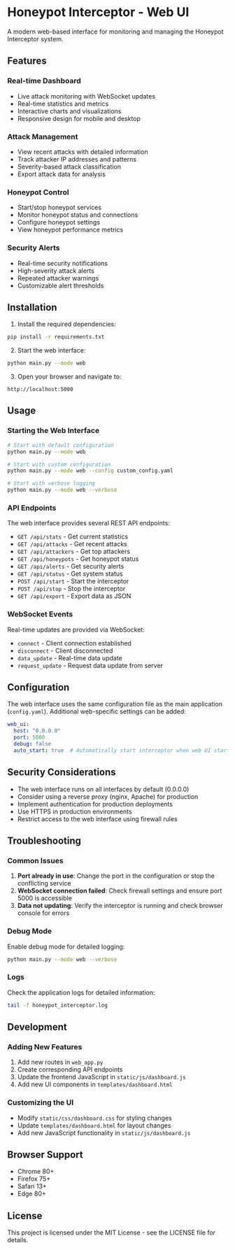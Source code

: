 # Honeypot Interceptor - Web UI

A modern web-based interface for monitoring and managing the Honeypot Interceptor system.

## Features

### Real-time Dashboard
- Live attack monitoring with WebSocket updates
- Real-time statistics and metrics
- Interactive charts and visualizations
- Responsive design for mobile and desktop

### Attack Management
- View recent attacks with detailed information
- Track attacker IP addresses and patterns
- Severity-based attack classification
- Export attack data for analysis

### Honeypot Control
- Start/stop honeypot services
- Monitor honeypot status and connections
- Configure honeypot settings
- View honeypot performance metrics

### Security Alerts
- Real-time security notifications
- High-severity attack alerts
- Repeated attacker warnings
- Customizable alert thresholds

## Installation

1. Install the required dependencies:
```bash
pip install -r requirements.txt
```

2. Start the web interface:
```bash
python main.py --mode web
```

3. Open your browser and navigate to:
```
http://localhost:5000
```

## Usage

### Starting the Web Interface

```bash
# Start with default configuration
python main.py --mode web

# Start with custom configuration
python main.py --mode web --config custom_config.yaml

# Start with verbose logging
python main.py --mode web --verbose
```

### API Endpoints

The web interface provides several REST API endpoints:

- `GET /api/stats` - Get current statistics
- `GET /api/attacks` - Get recent attacks
- `GET /api/attackers` - Get top attackers
- `GET /api/honeypots` - Get honeypot status
- `GET /api/alerts` - Get security alerts
- `GET /api/status` - Get system status
- `POST /api/start` - Start the interceptor
- `POST /api/stop` - Stop the interceptor
- `GET /api/export` - Export data as JSON

### WebSocket Events

Real-time updates are provided via WebSocket:

- `connect` - Client connection established
- `disconnect` - Client disconnected
- `data_update` - Real-time data update
- `request_update` - Request data update from server

## Configuration

The web interface uses the same configuration file as the main application (`config.yaml`). Additional web-specific settings can be added:

```yaml
web_ui:
  host: "0.0.0.0"
  port: 5000
  debug: false
  auto_start: true  # Automatically start interceptor when web UI starts
```

## Security Considerations

- The web interface runs on all interfaces by default (0.0.0.0)
- Consider using a reverse proxy (nginx, Apache) for production
- Implement authentication for production deployments
- Use HTTPS in production environments
- Restrict access to the web interface using firewall rules

## Troubleshooting

### Common Issues

1. **Port already in use**: Change the port in the configuration or stop the conflicting service
2. **WebSocket connection failed**: Check firewall settings and ensure port 5000 is accessible
3. **Data not updating**: Verify the interceptor is running and check browser console for errors

### Debug Mode

Enable debug mode for detailed logging:

```bash
python main.py --mode web --verbose
```

### Logs

Check the application logs for detailed information:

```bash
tail -f honeypot_interceptor.log
```

## Development

### Adding New Features

1. Add new routes in `web_app.py`
2. Create corresponding API endpoints
3. Update the frontend JavaScript in `static/js/dashboard.js`
4. Add new UI components in `templates/dashboard.html`

### Customizing the UI

- Modify `static/css/dashboard.css` for styling changes
- Update `templates/dashboard.html` for layout changes
- Add new JavaScript functionality in `static/js/dashboard.js`

## Browser Support

- Chrome 80+
- Firefox 75+
- Safari 13+
- Edge 80+

## License

This project is licensed under the MIT License - see the LICENSE file for details.
